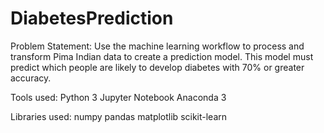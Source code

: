 # DiabetesPrediction

Problem Statement:
Use the machine learning workflow to process and transform Pima Indian data to create a prediction model.
This model must predict which people are likely to develop diabetes with 70% or greater accuracy.

Tools used:
Python 3
Jupyter Notebook
Anaconda 3

Libraries used:
numpy
pandas
matplotlib
scikit-learn